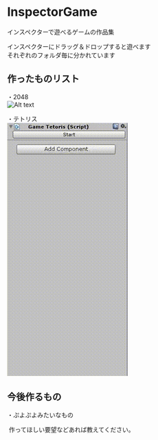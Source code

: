# InspectorGame
インスペクターで遊べるゲームの作品集  

  インスペクターにドラッグ＆ドロップすると遊べます  
  それぞれのフォルダ毎に分かれています  
  
作ったものリスト
-------------------------------  
・2048  
![Alt text](/InspectorGame/ExampleImage/Example_2048.gif)  
    
・テトリス  
![Alt text](/InspectorGame/ExampleImage/Example_Tetoris.gif)  
  
  
今後作るもの  
------------------------------- 
・ぷよぷよみたいなもの   


  
  
  作ってほしい要望などあれば教えてください。
